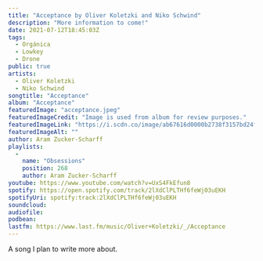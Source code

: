 ```yaml
---
title: "Acceptance by Oliver Koletzki and Niko Schwind"
description: "More information to come!"
date: 2021-07-12T18:45:03Z
tags:
  - Orgánica
  - Lowkey
  - Drone
public: true
artists:
  - Oliver Koletzki
  - Niko Schwind
songtitle: "Acceptance"
album: "Acceptance"
featuredImage: "acceptance.jpeg"
featuredImageCredit: "Image is used from album for review purposes."
featuredImageLink: "https://i.scdn.co/image/ab67616d0000b2738f3157bd24f37b1996e20b61"
featuredImageAlt: ""
author: Aram Zucker-Scharff
playlists:
  -
    name: "Obsessions"
    position: 268
    author: Aram Zucker-Scharff
youtube: https://www.youtube.com/watch?v=UxS4FkEfun8
spotify: https://open.spotify.com/track/2lXdClPLTHf6feWj03uEKH
spotifyUri: spotify:track:2lXdClPLTHf6feWj03uEKH
soundcloud:
audiofile:
podbean:
lastfm: https://www.last.fm/music/Oliver+Koletzki/_/Acceptance
---
```


A song I plan to write more about.
		